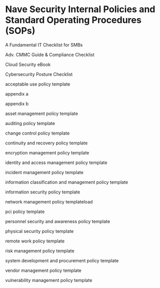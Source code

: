 # Nave Security Internal Policies and Standard Operating Procedures (SOPs)

A Fundamental IT Checklist for SMBs

Adv. CMMC Guide & Compliance Checklist

Cloud Security eBook

Cybersecurity Posture Checklist

acceptable use policy template

appendix a

appendix b

asset management policy template

auditing policy template

change control policy template

continuity and recovery policy template

encryption management policy template

identity and access management policy template

incident management policy template

information classification and management policy template

information security policy template

network management policy templateload

pci policy template

personnel security and awareness policy template

physical security policy template

remote work policy template

risk management policy template

system development and procurement policy template

vendor management policy template

vulnerability management policy template
